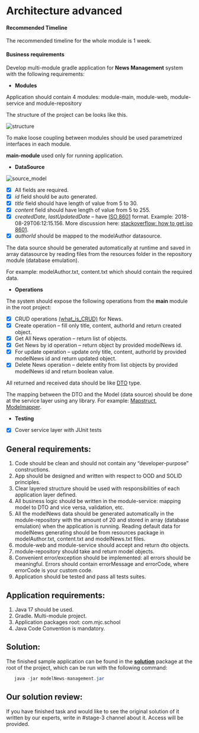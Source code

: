 # Architecture advanced

#### Recommended Timeline

The recommended timeline for the whole module is 1 week.

#### Business requirements

Develop multi-module gradle application for <b>News Management</b> system with the following requirements:

* __Modules__

Application should contain 4 modules: module-main, module-web, module-service and module-repository

The structure of the project can be looks like this.

![](./media/structure.png "structure")

To make loose coupling between modules should be used parametrized interfaces in each module.

__main-module__ used only for running application.

* __DataSource__

![](./media/source_model.png "source_model")

- [x] All fields are required.
- [x] _id_ field should be auto generated.
- [x] _title_ field should have length of value from 5 to 30.
- [x] _content_ field should have length of value from 5 to 255.
- [x] _createdDate_, _lastUpdatedDate_ – have [ISO 8601](https://en.wikipedia.org/wiki/ISO_8601) format. Example: 2018-08-29T06:12:15.156. More discussion here: [stackoverflow: how to get iso 8601](https://stackoverflow.com/questions/3914404/how-to-get-current-moment-in-iso-8601-format-with-date-hour-and-minute).
- [x] _authorId_ should be mapped to the modelAuthor datasource.

The data source should be generated automatically at runtime and saved in array datasource by reading files from the resources folder in the repository module (database emulation).

For example: modelAuthor.txt, content.txt which should contain the required data.

* __Operations__

The system should expose the following operations from the __main__ module in the root project:

- [x] CRUD operations [(what_is_CRUD)](https://en.wikipedia.org/wiki/Create,_read,_update_and_delete) for News.
- [x] Create operation – fill only title, content, authorId and return created object.
- [x] Get All News operation – return list of objects.
- [x] Get News by id operation – return object by provided modelNews id.
- [x] For update operation – update only title, content, authorId by provided modelNews id and return updated object.
- [x] Delete News operation – delete entity from list objects by provided modelNews id and return boolean value.

All returned and received data should be like [DTO](https://en.wikipedia.org/wiki/Data_transfer_object) type.

The mapping between the DTO and the Model (data source) should be done at the service layer using any library.
For example: [Mapstruct](https://mapstruct.org/), [Modelmapper](http://modelmapper.org/).

* __Testing__
- [x] Cover service layer with JUnit tests

## General requirements:
1. Code should be clean and should not contain any “developer-purpose” constructions.
2. App should be designed and written with respect to OOD and SOLID principles.
3. Clear layered structure should be used with responsibilities of each application layer defined.
4. All business logic should be written in the module-service: mapping model to DTO and vice versa, validation, etc.
5. All the modelNews data should be generated automatically in the module-repository with the amount of 20 and stored in array (database emulation) when the application is running.
   Reading default data for modelNews generating should be from resources package in modelAuthor.txt, content.txt and modelNews.txt files.
6. module-web and module-service should accept and return dto objects.
7. module-repository should take and return model objects.
8. Convenient error/exception should be implemented: all errors should be meaningful.
   Errors should contain errorMessage and errorCode, where errorCode is your custom code.
9. Application should be tested and pass all tests suites.

## Application requirements:
1. Java 17 should be used.
2. Gradle. Multi-module project.
3. Application packages root: com.mjc.school
4. Java Code Convention is mandatory.

## Solution:

The finished sample application can be found in the [__solution__](./solution/modelNews-management.jar) package at the root of the project, which can be run with the following command:
``` java
   java -jar modelNews-management.jar
```

## Our solution review:
If you have finished task and would like to see the original solution of it written by our experts, write in #stage-3 channel about it. Access will be provided.
